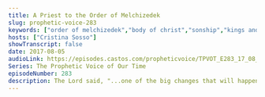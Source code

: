 ```yaml
---
title: A Priest to the Order of Melchizedek
slug: prophetic-voice-283
keywords: ["order of melchizedek","body of christ","sonship","kings and priests"]
hosts: ["Cristina Sosso"]
showTranscript: false
date: 2017-08-05
audioLink: https://episodes.castos.com/propheticvoice/TPVOT_E283_17_08_05-06_A_Priest_to_the_Order_of_Melchizedek.mp3
Series: The Prophetic Voice of Our Time
episodeNumber: 283
description: The Lord said, "...one of the big changes that will happen to many of My people is this..."
---
```

